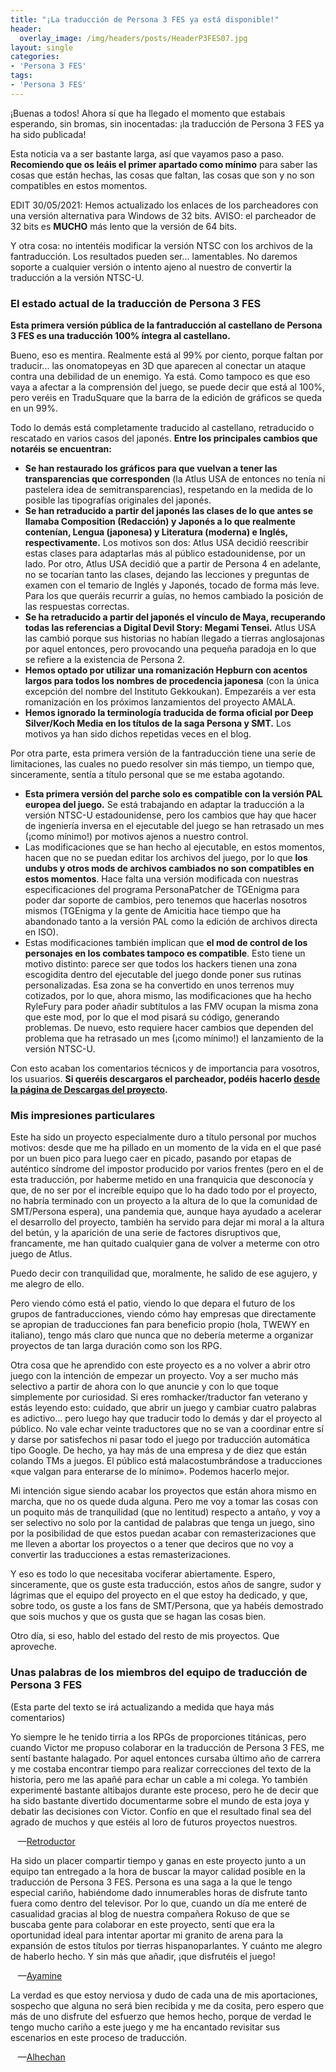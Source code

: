 ```yaml
---
title: "¡La traducción de Persona 3 FES ya está disponible!"
header:
  overlay_image: /img/headers/posts/HeaderP3FES07.jpg
layout: single
categories:
- 'Persona 3 FES'
tags:
- 'Persona 3 FES'
---
```


¡Buenas a todos! Ahora sí que ha llegado el momento que estabais esperando, sin bromas, sin inocentadas: ¡la traducción de Persona 3 FES ya ha sido publicada!

Esta noticia va a ser bastante larga, así que vayamos paso a paso. **Recomiendo que os leáis el primer apartado como mínimo** para saber las cosas que están hechas, 
las cosas que faltan, las cosas que son y no son compatibles en estos momentos.

EDIT 30/05/2021: Hemos actualizado los enlaces de los parcheadores con una versión alternativa para Windows de 32 bits. AVISO: el parcheador de 32 bits es **MUCHO** 
más lento que la versión de 64 bits.

Y otra cosa: no intentéis modificar la versión NTSC con los archivos de la fantraducción. Los resultados pueden ser... lamentables.
No daremos soporte a cualquier versión o intento ajeno al nuestro de convertir la traducción a la versión NTSC-U.

<!--more-->

### El estado actual de la traducción de Persona 3 FES

**Esta primera versión pública de la fantraducción al castellano de Persona 3 FES es una traducción 100% íntegra al castellano.**

Bueno, eso es mentira. Realmente está al 99% por ciento, porque faltan por traducir... las onomatopeyas en 3D que aparecen al conectar un ataque contra una debilidad 
de un enemigo. Ya está. Como tampoco es que eso vaya a afectar a la comprensión del juego, se puede decir que está al 100%, pero veréis en TraduSquare que la barra de 
la edición de gráficos se queda en un 99%.

Todo lo demás está completamente traducido al castellano, retraducido o rescatado en varios casos del japonés. **Entre los principales cambios que notaréis se encuentran:**
 - **Se han restaurado los gráficos para que vuelvan a tener las transparencias que corresponden** (la Atlus USA de entonces no tenía ni pastelera idea de semitransparencias), 
   respetando en la medida de lo posible las tipografías originales del japonés.
 - **Se han retraducido a partir del japonés las clases de lo que antes se llamaba Composition (Redacción) y Japonés a lo que realmente contenían, Lengua (japonesa) y Literatura (moderna)
   e Inglés, respectivamente.** Los motivos son dos: Atlus USA decidió reescribir estas clases para adaptarlas más al público estadounidense, por un lado. Por otro, Atlus USA 
   decidió que a partir de Persona 4 en adelante, no se tocarían tanto las clases, dejando las lecciones y preguntas de examen con el temario de Inglés y Japonés, tocado de 
   forma más leve. Para los que queráis recurrir a guías, no hemos cambiado la posición de las respuestas correctas.
 - **Se ha retraducido a partir del japonés el vínculo de Maya, recuperando todas las referencias a Digital Devil Story: Megami Tensei.** Atlus USA las cambió porque sus historias 
   no habían llegado a tierras anglosajonas por aquel entonces, pero provocando una pequeña paradoja en lo que se refiere a la existencia de Persona 2.
 - **Hemos optado por utilizar una romanización Hepburn con acentos largos para todos los nombres de procedencia japonesa** (con la única excepción del nombre del Instituto Gekkoukan).
   Empezaréis a ver esta romanización en los próximos lanzamientos del proyecto AMALA.
 - **Hemos ignorado la terminología traducida de forma oficial por Deep Silver/Koch Media en los títulos de la saga Persona y SMT.** Los motivos ya han sido dichos repetidas veces en 
   el blog.

Por otra parte, esta primera versión de la fantraducción tiene una serie de limitaciones, las cuales no puedo resolver sin más tiempo, un tiempo que, sinceramente, sentía a título 
personal que se me estaba agotando.
 - **Esta primera versión del parche solo es compatible con la versión PAL europea del juego.** Se está trabajando en adaptar la traducción a la versión NTSC-U estadounidense, pero los 
   cambios que hay que hacer de ingeniería inversa en el ejecutable del juego se han retrasado un mes (¡como mínimo!) por motivos ajenos a nuestro control.
 - Las modificaciones que se han hecho al ejecutable, en estos momentos, hacen que no se puedan editar los archivos del juego, por lo que **los undubs y otros mods de archivos cambiados
   no son compatibles en estos momentos**. Hace falta una versión modificada con nuestras especificaciones del programa PersonaPatcher de TGEnigma para poder dar soporte de cambios, 
   pero tenemos que hacerlas nosotros mismos (TGEnigma y la gente de Amicitia hace tiempo que ha abandonado tanto a la versión PAL como la edición de archivos directa en ISO).
 - Estas modificaciones también implican que **el mod de control de los personajes en los combates tampoco es compatible**. Esto tiene un motivo distinto: parece ser que todos los hackers
   tienen una zona escogidita dentro del ejecutable del juego donde poner sus rutinas personalizadas. Esa zona se ha convertido en unos terrenos muy cotizados, por lo que, ahora mismo, 
   las modificaciones que ha hecho RyleFury para poder añadir subtítulos a las FMV ocupan la misma zona que este mod, por lo que el mod pisará su código, generando problemas.
   De nuevo, esto requiere hacer cambios que dependen del problema que ha retrasado un mes (¡como mínimo!) el lanzamiento de la versión NTSC-U.

Con esto acaban los comentarios técnicos y de importancia para vosotros, los usuarios. **Si queréis descargaros el parcheador, podéis hacerlo [desde la página de Descargas del proyecto](/persona-3-fes/descargar/).**

### Mis impresiones particulares

Este ha sido un proyecto especialmente duro a título personal por muchos motivos: desde que me ha pillado en un momento de la vida en el que pasé por un buen pico para luego caer en picado, 
pasando por etapas de auténtico síndrome del impostor producido por varios frentes (pero en el de esta traducción, por haberme metido en una franquicia que desconocía y que, de no ser por el 
increíble equipo que lo ha dado todo por el proyecto, no habría terminado con un proyecto a la altura de lo que la comunidad de SMT/Persona espera), una pandemia que, aunque haya ayudado a 
acelerar el desarrollo del proyecto, también ha servido para dejar mi moral a la altura del betún, y la aparición de una serie de factores disruptivos que, francamente, me han quitado cualquier 
gana de volver a meterme con otro juego de Atlus.

Puedo decir con tranquilidad que, moralmente, he salido de ese agujero, y me alegro de ello.

Pero viendo cómo está el patio, viendo lo que depara el futuro de los grupos de fantraducciones, viendo cómo hay empresas que directamente se apropian de traducciones fan para beneficio 
propio (hola, TWEWY en italiano), tengo más claro que nunca que no debería meterme a organizar proyectos de tan larga duración como son los RPG.

Otra cosa que he aprendido con este proyecto es a no volver a abrir otro juego con la intención de empezar un proyecto. Voy a ser mucho más selectivo a partir de ahora con lo que anuncie 
y con lo que toque simplemente por curiosidad. Si eres romhacker/traductor fan veterano y estás leyendo esto: cuidado, que abrir un juego y cambiar cuatro palabras es adictivo... pero luego 
hay que traducir todo lo demás y dar el proyecto al público. No vale echar veinte traductores que no se van a coordinar entre sí y darse por satisfechos ni pasar todo el juego por traducción 
automática tipo Google. De hecho, ya hay más de una empresa y de diez que están colando TMs a juegos. El público está malacostumbrándose a traducciones «que valgan para enterarse de lo mínimo». 
Podemos hacerlo mejor.

Mi intención sigue siendo acabar los proyectos que están ahora mismo en marcha, que no os quede duda alguna. Pero me voy a tomar las cosas con un poquito más de tranquilidad (que no lentitud) 
respecto a antaño, y voy a ser selectivo no solo por la cantidad de palabras que tenga un juego, sino por la posibilidad de que estos puedan acabar con remasterizaciones que me lleven a abortar 
los proyectos o a tener que deciros que no voy a convertir las traducciones a estas remasterizaciones.

Y eso es todo lo que necesitaba vociferar abiertamente. Espero, sinceramente, que os guste esta traducción, estos años de sangre, sudor y lágrimas que el equipo del proyecto en el que estoy 
ha dedicado, y que, sobre todo, os guste a los fans de SMT/Persona, que ya habéis demostrado que sois muchos y que os gusta que se hagan las cosas bien.

Otro día, si eso, hablo del estado del resto de mis proyectos. Que aproveche.

### Unas palabras de los miembros del equipo de traducción de Persona 3 FES

(Esta parte del texto se irá actualizando a medida que haya más comentarios)

Yo siempre le he tenido tirria a los RPGs de proporciones titánicas, pero cuando Victor me propuso colaborar en la traducción de Persona 3 FES, me sentí bastante halagado. Por aquel entonces cursaba último año de carrera y me costaba encontrar tiempo para realizar correcciones del texto de la historia, pero me las apañé para echar un cable a mi colega. Yo también experimenté bastante altibajos durante este proceso, pero he de decir que ha sido bastante divertido documentarme sobre el mundo de esta joya y debatir las decisiones con Victor. Confío en que el resultado final sea del agrado de muchos y que estéis al loro de futuros proyectos nuestros.

   —[Retroductor](https://twitter.com/Retroductor/)

Ha sido un placer compartir tiempo y ganas en este proyecto junto a un equipo tan entregado a la hora de buscar la mayor calidad posible en la traducción de Persona 3 FES.
Persona es una saga a la que le tengo especial cariño, habiéndome dado innumerables horas de disfrute tanto fuera como dentro del televisor. Por lo que, cuando un día me enteré de casualidad gracias al blog de nuestra compañera Rokuso de que se buscaba gente para colaborar en este proyecto, sentí que era la oportunidad ideal para intentar aportar mi granito de arena para la expansión de estos títulos por tierras hispanoparlantes. Y cuánto me alegro de haberlo hecho.
Y sin más que añadir, ¡que disfrutéis el juego!

   —[Ayamine](https://twitter.com/Isteye)

La verdad es que estoy nerviosa y dudo de cada una de mis aportaciones, sospecho que alguna no será bien recibida y me da cosita, pero espero que más de uno disfrute del esfuerzo que hemos hecho, porque de verdad le tengo mucho cariño a este juego y me ha encantado revisitar sus escenarios en este proceso de traducción.

   —[Alhechan](https://twitter.com/Alhechan)